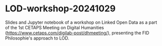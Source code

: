 # LOD-workshop-20241029
Slides and Jupyter notebook of a workshop on Linked Open Data as a part of the 1st CETAPS Meeting on Digital Humanities (https://www.cetaps.com/digilab-post/dhmeeting/), presenting the FID Philosophie's approach to LOD.
